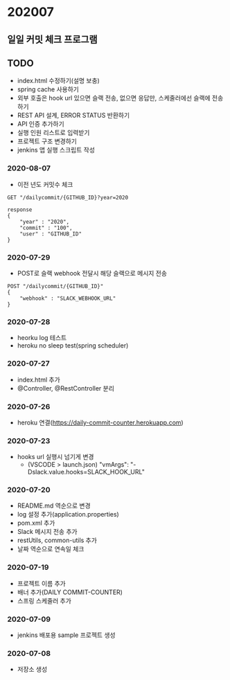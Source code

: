 # 202007

## 일일 커밋 체크 프로그램

## TODO
- index.html 수정하기(설명 보충)
- spring cache 사용하기
- 외부 호출은 hook url 있으면 슬랙 전송, 없으면 응답만, 스케줄러에선 슬랙에 전송하기
- REST API 설계, ERROR STATUS 반환하기
- API 인증 추가하기
- 실행 인원 리스트로 입력받기
- 프로젝트 구조 변경하기
- jenkins 앱 실행 스크립트 작성

### 2020-08-07
- 이전 년도 커밋수 체크
```
GET "/dailycommit/{GITHUB_ID}?year=2020

response
{
    "year" : "2020",
    "commit" : "100",
    "user" : "GITHUB_ID"
}
```

### 2020-07-29
- POST로 슬랙 webhook 전달시 해당 슬랙으로 메시지 전송
```
POST "/dailycommit/{GITHUB_ID}"
{ 
    "webhook" : "SLACK_WEBHOOK_URL"
}
```

### 2020-07-28
- heorku log 테스트
- heroku no sleep test(spring scheduler)

### 2020-07-27
- index.html 추가
- @Controller, @RestController 분리

### 2020-07-26
- heroku 연결(https://daily-commit-counter.herokuapp.com)

### 2020-07-23
- hooks url 실행시 넘기게 변경
    - (VSCODE > launch.json) "vmArgs": "-Dslack.value.hooks=SLACK_HOOK_URL"

### 2020-07-20
- README.md 역순으로 변경
- log 설정 추가(application.properties)
- pom.xml 추가
- Slack 메시지 전송 추가
- restUtils, common-utils 추가
- 날짜 역순으로 연속일 체크

### 2020-07-19
- 프로젝트 이름 추가
- 배너 추가(DAILY COMMIT-COUNTER)
- 스프링 스케줄러 추가

### 2020-07-09
- jenkins 배포용 sample 프로젝트 생성

### 2020-07-08
- 저장소 생성